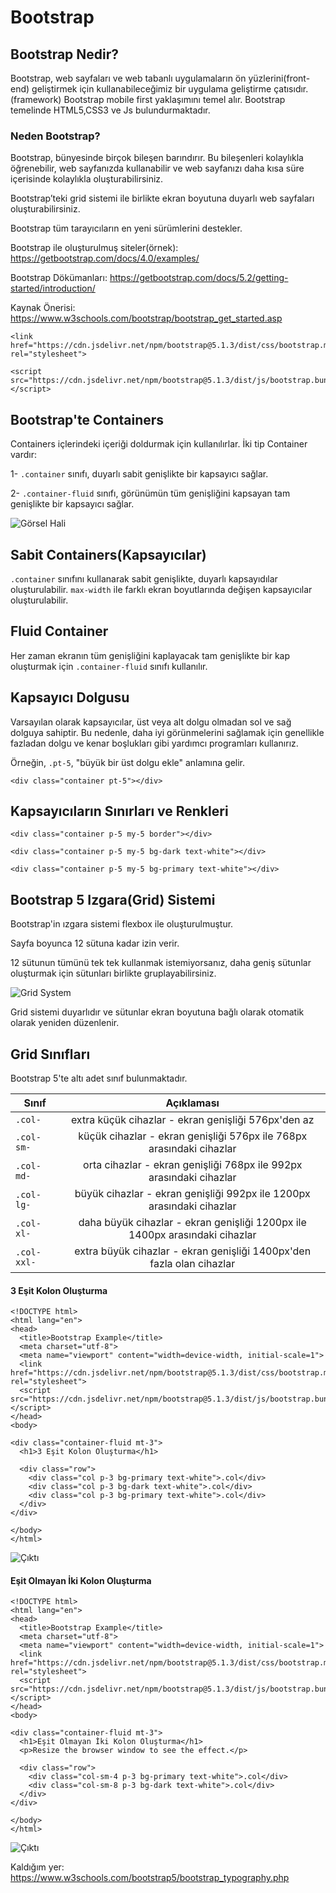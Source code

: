 # Bootstrap

## Bootstrap Nedir?

Bootstrap, web sayfaları ve web tabanlı uygulamaların ön yüzlerini(front-end) geliştirmek için kullanabileceğimiz bir uygulama geliştirme çatısıdır.(framework)
Bootstrap mobile first yaklaşımını temel alır.
Bootstrap temelinde HTML5,CSS3 ve Js bulundurmaktadır.

### Neden Bootstrap?

Bootstrap, bünyesinde birçok bileşen barındırır. Bu bileşenleri kolaylıkla öğrenebilir, web sayfanızda kullanabilir ve web sayfanızı daha kısa süre içerisinde kolaylıkla oluşturabilirsiniz.

Bootstrap’teki grid sistemi ile birlikte ekran boyutuna duyarlı web sayfaları oluşturabilirsiniz.

Bootstrap tüm tarayıcıların en yeni sürümlerini destekler.

Bootstrap ile oluşturulmuş siteler(örnek): https://getbootstrap.com/docs/4.0/examples/

Bootstrap Dökümanları: https://getbootstrap.com/docs/5.2/getting-started/introduction/

Kaynak Önerisi: https://www.w3schools.com/bootstrap/bootstrap_get_started.asp


```
<link href="https://cdn.jsdelivr.net/npm/bootstrap@5.1.3/dist/css/bootstrap.min.css" rel="stylesheet">

<script src="https://cdn.jsdelivr.net/npm/bootstrap@5.1.3/dist/js/bootstrap.bundle.min.js"></script>
```

## Bootstrap'te Containers
Containers içlerindeki içeriği doldurmak için kullanılırlar. İki tip Container vardır:

1- `.container` sınıfı, duyarlı sabit genişlikte bir kapsayıcı sağlar.

2- `.container-fluid` sınıfı, görünümün tüm genişliğini kapsayan tam genişlikte bir kapsayıcı sağlar.

![Görsel Hali](https://i.hizliresim.com/r5iduxx.png)

## Sabit Containers(Kapsayıcılar)
`.container` sınıfını kullanarak sabit genişlikte, duyarlı kapsayıdılar oluşturulabilir.
`max-width` ile farklı ekran boyutlarında değişen kapsayıcılar oluşturulabilir.

## Fluid Container
Her zaman ekranın tüm genişliğini kaplayacak tam genişlikte bir kap oluşturmak için `.container-fluid` sınıfı kullanılır.

## Kapsayıcı Dolgusu

Varsayılan olarak kapsayıcılar, üst veya alt dolgu olmadan sol ve sağ dolguya sahiptir. Bu nedenle, daha iyi görünmelerini sağlamak için genellikle fazladan dolgu ve kenar boşlukları gibi  yardımcı programları kullanırız. 

Örneğin, `.pt-5`, "büyük bir üst dolgu ekle" anlamına gelir.

`<div class="container pt-5"></div>`

## Kapsayıcıların Sınırları ve Renkleri

```
<div class="container p-5 my-5 border"></div>

<div class="container p-5 my-5 bg-dark text-white"></div>

<div class="container p-5 my-5 bg-primary text-white"></div>
```

## Bootstrap 5 Izgara(Grid) Sistemi

Bootstrap'in ızgara sistemi flexbox ile oluşturulmuştur. 

Sayfa boyunca 12 sütuna kadar izin verir.

12 sütunun tümünü tek tek kullanmak istemiyorsanız, daha geniş sütunlar oluşturmak için sütunları birlikte gruplayabilirsiniz.

![Grid System](https://i.hizliresim.com/isnd6zs.png)

Grid sistemi duyarlıdır ve sütunlar ekran boyutuna bağlı olarak otomatik olarak yeniden düzenlenir.

## Grid Sınıfları
Bootstrap 5'te altı adet sınıf bulunmaktadır.

| Sınıf         | Açıklaması    | 
| ------------- |:-------------:|
| `.col-`       |extra küçük cihazlar - ekran genişliği 576px'den az                            |
| `.col-sm-`    |küçük cihazlar - ekran genişliği 576px ile 768px arasındaki cihazlar           |
| `.col-md-`    |orta cihazlar - ekran genişliği 768px ile 992px arasındaki cihazlar            |
| `.col-lg-`    |büyük cihazlar - ekran genişliği 992px ile 1200px arasındaki cihazlar          |
| `.col-xl-`    |daha büyük cihazlar - ekran genişliği 1200px ile 1400px arasındaki cihazlar    |
| `.col-xxl-`   |extra büyük cihazlar - ekran genişliği 1400px'den fazla olan cihazlar          |

#### 3 Eşit Kolon Oluşturma
```
<!DOCTYPE html>
<html lang="en">
<head>
  <title>Bootstrap Example</title>
  <meta charset="utf-8">
  <meta name="viewport" content="width=device-width, initial-scale=1">
  <link href="https://cdn.jsdelivr.net/npm/bootstrap@5.1.3/dist/css/bootstrap.min.css" rel="stylesheet">
  <script src="https://cdn.jsdelivr.net/npm/bootstrap@5.1.3/dist/js/bootstrap.bundle.min.js"></script>
</head>
<body>
  
<div class="container-fluid mt-3">
  <h1>3 Eşit Kolon Oluşturma</h1>

  <div class="row">
    <div class="col p-3 bg-primary text-white">.col</div>
    <div class="col p-3 bg-dark text-white">.col</div>
    <div class="col p-3 bg-primary text-white">.col</div>
  </div>
</div>

</body>
</html>
```
![Çıktı](https://i.hizliresim.com/d529tht.png)

#### Eşit Olmayan İki Kolon Oluşturma
```
<!DOCTYPE html>
<html lang="en">
<head>
  <title>Bootstrap Example</title>
  <meta charset="utf-8">
  <meta name="viewport" content="width=device-width, initial-scale=1">
  <link href="https://cdn.jsdelivr.net/npm/bootstrap@5.1.3/dist/css/bootstrap.min.css" rel="stylesheet">
  <script src="https://cdn.jsdelivr.net/npm/bootstrap@5.1.3/dist/js/bootstrap.bundle.min.js"></script>
</head>
<body>
  
<div class="container-fluid mt-3">
  <h1>Eşit Olmayan İki Kolon Oluşturma</h1>
  <p>Resize the browser window to see the effect.</p>

  <div class="row">
    <div class="col-sm-4 p-3 bg-primary text-white">.col</div>
    <div class="col-sm-8 p-3 bg-dark text-white">.col</div>
  </div>
</div>

</body>
</html>
```
![Çıktı](https://i.hizliresim.com/loyd8gn.png)

Kaldığım yer: https://www.w3schools.com/bootstrap5/bootstrap_typography.php
